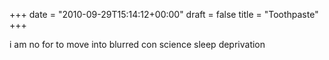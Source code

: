 +++
date = "2010-09-29T15:14:12+00:00"
draft = false
title = "Toothpaste"
+++
<p>i am no for to move into blurred con science sleep deprivation</p> 
